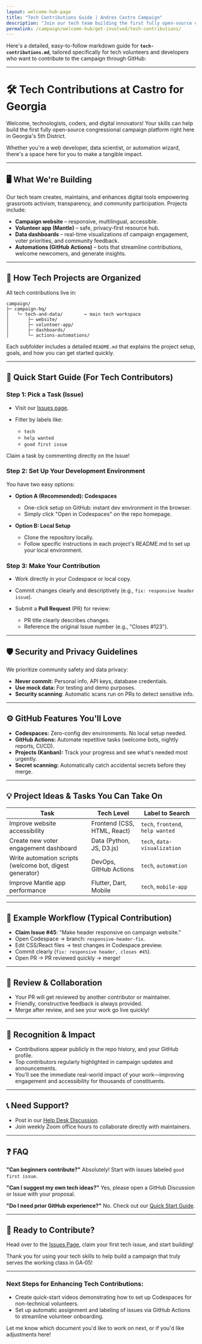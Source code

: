 ```yaml
---
layout: welcome-hub-page
title: "Tech Contributions Guide | Andres Castro Campaign"
description: "Join our tech team building the first fully open-source congressional campaign platform. Contribute to websites, apps, dashboards, and automation tools."
permalink: /campaign/welcome-hub/get-involved/tech-contributions/
---
```


Here's a detailed, easy-to-follow markdown guide for **`tech-contributions.md`**, tailored specifically for tech volunteers and developers who want to contribute to the campaign through GitHub:

---

# 🛠️ Tech Contributions at Castro for Georgia

Welcome, technologists, coders, and digital innovators! Your skills can help build the first fully open-source congressional campaign platform right here in Georgia's 5th District.

Whether you're a web developer, data scientist, or automation wizard, there's a space here for you to make a tangible impact.

---

## 🖥️ What We're Building

Our tech team creates, maintains, and enhances digital tools empowering grassroots activism, transparency, and community participation. Projects include:

* **Campaign website** – responsive, multilingual, accessible.
* **Volunteer app (Mantle)** – safe, privacy-first resource hub.
* **Data dashboards** – real-time visualizations of campaign engagement, voter priorities, and community feedback.
* **Automations (GitHub Actions)** – bots that streamline contributions, welcome newcomers, and generate insights.

---

## 📂 How Tech Projects are Organized

All tech contributions live in:

```
campaign/
├─ campaign-hq/
│   └─ tech-and-data/        ← main tech workspace
│       ├─ website/
│       ├─ volunteer-app/
│       ├─ dashboards/
│       └─ actions-automations/
```

Each subfolder includes a detailed `README.md` that explains the project setup, goals, and how you can get started quickly.

---

## 🚀 Quick Start Guide (For Tech Contributors)

### Step 1: Pick a Task (Issue)

* Visit our [Issues page](https://github.com/CastroForGeorgia/campaign/issues).
* Filter by labels like:

  * `tech`
  * `help wanted`
  * `good first issue`

Claim a task by commenting directly on the Issue!

### Step 2: Set Up Your Development Environment

You have two easy options:

* **Option A (Recommended): Codespaces**

  * One-click setup on GitHub: instant dev environment in the browser.
  * Simply click "Open in Codespaces" on the repo homepage.

* **Option B: Local Setup**

  * Clone the repository locally.
  * Follow specific instructions in each project's README.md to set up your local environment.

### Step 3: Make Your Contribution

* Work directly in your Codespace or local copy.
* Commit changes clearly and descriptively (e.g., `fix: responsive header issue`).
* Submit a **Pull Request** (PR) for review:

  * PR title clearly describes changes.
  * Reference the original Issue number (e.g., "Closes #123").

---

## 🛡️ Security and Privacy Guidelines

We prioritize community safety and data privacy:

* **Never commit:** Personal info, API keys, database credentials.
* **Use mock data:** For testing and demo purposes.
* **Security scanning**: Automatic scans run on PRs to detect sensitive info.

---

## ⚙️ GitHub Features You'll Love

* **Codespaces:** Zero-config dev environments. No local setup needed.
* **GitHub Actions:** Automate repetitive tasks (welcome bots, nightly reports, CI/CD).
* **Projects (Kanban):** Track your progress and see what's needed most urgently.
* **Secret scanning:** Automatically catch accidental secrets before they merge.

---

## 💡 Project Ideas & Tasks You Can Take On

| Task                                                     | Tech Level                  | Label to Search                   |
| -------------------------------------------------------- | --------------------------- | --------------------------------- |
| Improve website accessibility                            | Frontend (CSS, HTML, React) | `tech`, `frontend`, `help wanted` |
| Create new voter engagement dashboard                    | Data (Python, JS, D3.js)    | `tech`, `data-visualization`      |
| Write automation scripts (welcome bot, digest generator) | DevOps, GitHub Actions      | `tech`, `automation`              |
| Improve Mantle app performance                           | Flutter, Dart, Mobile       | `tech`, `mobile-app`              |

---

## 📖 Example Workflow (Typical Contribution)

* **Claim Issue #45**: "Make header responsive on campaign website."
* Open Codespace → branch: `responsive-header-fix`.
* Edit CSS/React files → test changes in Codespace preview.
* Commit clearly (`fix: responsive header, closes #45`).
* Open PR → PR reviewed quickly → merge!

---

## 📝 Review & Collaboration

* Your PR will get reviewed by another contributor or maintainer.
* Friendly, constructive feedback is always provided.
* Merge after review, and see your work go live quickly!

---

## 🌟 Recognition & Impact

* Contributions appear publicly in the repo history, and your GitHub profile.
* Top contributors regularly highlighted in campaign updates and announcements.
* You'll see the immediate real-world impact of your work—improving engagement and accessibility for thousands of constituents.

---

## 📞 Need Support?

* Post in our [Help Desk Discussion](https://github.com/CastroForGeorgia/campaign/discussions/categories/help-desk).
* Join weekly Zoom office hours to collaborate directly with maintainers.

---

## ❓ FAQ

**"Can beginners contribute?"**
Absolutely! Start with issues labeled `good first issue`.

**"Can I suggest my own tech ideas?"**
Yes, please open a GitHub Discussion or Issue with your proposal.

**"Do I need prior GitHub experience?"**
No. Check out our [Quick Start Guide](../get-involved/quick-start-guide.md).

---

## 🚦 Ready to Contribute?

Head over to the [Issues Page](https://github.com/CastroForGeorgia/campaign/issues), claim your first tech issue, and start building!

Thank you for using your tech skills to help build a campaign that truly serves the working class in GA‑05!

---

### Next Steps for Enhancing Tech Contributions:

* Create quick-start videos demonstrating how to set up Codespaces for non-technical volunteers.
* Set up automatic assignment and labeling of issues via GitHub Actions to streamline volunteer onboarding.

Let me know which document you'd like to work on next, or if you'd like adjustments here!
